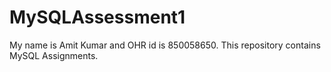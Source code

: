 # MySQLAssessment1
My name is Amit Kumar and OHR id is 850058650.
This repository contains MySQL Assignments.
